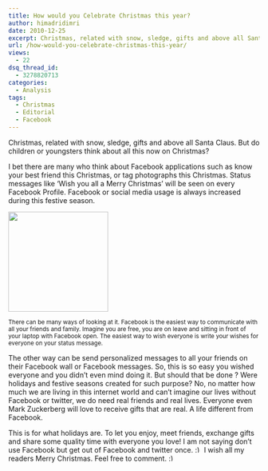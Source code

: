 ```yaml
---
title: How would you Celebrate Christmas this year?
author: himadridimri
date: 2010-12-25
excerpt: Christmas, related with snow, sledge, gifts and above all Santa Clause. But do children or youngsters think about all this now on Christmas?
url: /how-would-you-celebrate-christmas-this-year/
views:
  - 22
dsq_thread_id:
  - 3278820713
categories:
  - Analysis
tags:
  - Christmas
  - Editorial
  - Facebook
---
```

Christmas, related with snow, sledge, gifts and above all Santa Claus. But do children or youngsters think about all this now on Christmas?

I bet there are many who think about Facebook applications such as know your best friend this Christmas, or tag photographs this Christmas. Status messages like &#8216;Wish you all a Merry Christmas&#8217; will be seen on every Facebook Profile. Facebook or social media usage is always increased during this festive season.

<a href="http://fbknol.com/how-would-you-celebrate-christmas-this-year/christmas_facebook/" onclick="_gaq.push(['_trackEvent', 'outbound-article', 'http://fbknol.com/how-would-you-celebrate-christmas-this-year/christmas_facebook/', '']);" rel="attachment wp-att-4733"><img class="alignnone size-full wp-image-4733" src="http://cdn.devilsworkshop.org/files/2010/12/christmas_facebook.jpg" alt="" width="200" height="200" /></a>

<span style="font-size: 11.6667px">There can be many ways of looking at it. Facebook is the easiest way to communicate with all your friends and family. Imagine you are free, you are on leave and sitting in front of your laptop with Facebook open. The easiest way to wish everyone is write your wishes for everyone on your status message. </span>

The other way can be send personalized messages to all your friends on their Facebook wall or Facebook messages. So, this is so easy you wished everyone and you didn&#8217;t even mind doing it. But should that be done ? Were holidays and festive seasons created for such purpose? No, no matter how much we are living in this internet world and can&#8217;t imagine our lives without Facebook or twitter, we do need real friends and real lives. Everyone even Mark Zuckerberg will love to receive gifts that are real. A life different from Facebook.

This is for what holidays are. To let you enjoy, meet friends, exchange gifts and share some quality time with everyone you love! I am not saying don&#8217;t use Facebook but get out of Facebook and twitter once. <img src="http://devilsworkshop.org/wp-includes/images/smilies/simple-smile.png" alt=":)" class="wp-smiley" style="height: 1em; max-height: 1em;" /> I wish all my readers Merry Christmas. Feel free to comment. <img src="http://devilsworkshop.org/wp-includes/images/smilies/simple-smile.png" alt=":)" class="wp-smiley" style="height: 1em; max-height: 1em;" />
